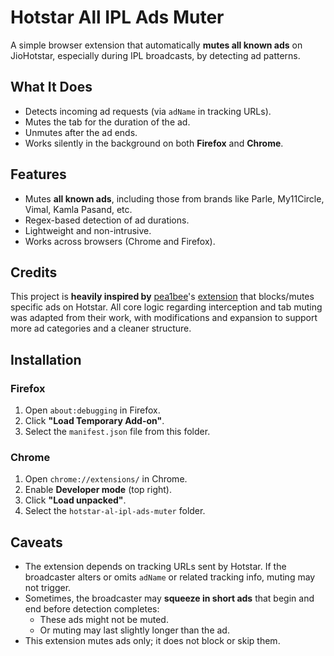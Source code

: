 # Hotstar All IPL Ads Muter

A simple browser extension that automatically **mutes all known ads** on JioHotstar, especially during IPL broadcasts, by detecting ad patterns.

## What It Does

- Detects incoming ad requests (via `adName` in tracking URLs).
- Mutes the tab for the duration of the ad.
- Unmutes after the ad ends.
- Works silently in the background on both **Firefox** and **Chrome**.

## Features

- Mutes **all known ads**, including those from brands like Parle, My11Circle, Vimal, Kamla Pasand, etc.
- Regex-based detection of ad durations.
- Lightweight and non-intrusive.
- Works across browsers (Chrome and Firefox).

## Credits

This project is **heavily inspired by** [pea1bee](https://github.com/pea1bee)'s [extension](https://github.com/pea1bee/hotstar-ipl-ad-mute) that blocks/mutes specific ads on Hotstar. All core logic regarding interception and tab muting was adapted from their work, with modifications and expansion to support more ad categories and a cleaner structure.

## Installation

### Firefox

1. Open `about:debugging` in Firefox.
2. Click **"Load Temporary Add-on"**.
3. Select the `manifest.json` file from this folder.

### Chrome

1. Open `chrome://extensions/` in Chrome.
2. Enable **Developer mode** (top right).
3. Click **"Load unpacked"**.
4. Select the `hotstar-al-ipl-ads-muter` folder.

## Caveats

- The extension depends on tracking URLs sent by Hotstar. If the broadcaster alters or omits `adName` or related tracking info, muting may not trigger.
- Sometimes, the broadcaster may **squeeze in short ads** that begin and end before detection completes:
  - These ads might not be muted.
  - Or muting may last slightly longer than the ad.
- This extension mutes ads only; it does not block or skip them.
